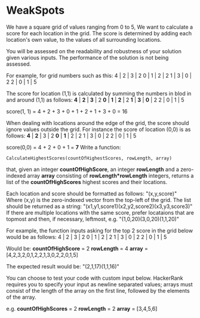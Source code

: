# WeakSpots

We have a square grid of values ranging from 0 to 5, We want to calculate a score for each location in the grid. The score is determined by adding each location's own value, to the values of all surrounding locations.

You will be assessed on the readability and robustness of your solution given various inputs. The performance of the solution is not being assessed.

For example, for grid numbers such as this:
4 | 2 | 3 | 2
0 | 1 | 2 | 2
1 | 3 | 0 | 2
2 | 0 | 1 | 5

The score for location (1,1) is calculated by summing the numbers in blod in and around (1,1) as follows:
**4** | **2** | **3** | 2
**0** | **1** | **2** | 2
**1** | **3** | **0** | 2
2 | 0 | 1 | 5

score(1, 1) = 4 + 2 + 3 + 0 + 1 + 2 + 1 + 3 + 0 = 16

When dealing with locations around the edge of the grid, the score should ignore values outside the grid. For instance the score of location (0,0) is as follows:
**4** | **2** | 3 | 2
**0** | **1** | 2 | 2
1 | 3 | 0 | 2
2 | 0 | 1 | 5

score(0,0) = 4 + 2 + 0 + 1 = **7**
Write a function:

```CalculateHighestScores(countOfHighestScores, rowLength, array)```

that, given an integer **countOfHighScore**, an integer **rowLength** and a zero-indexed array **array** consisting of **rowLength*rowLength** integers, returns a list of the **countOfHighScores** highest scores and their locations.

Each location and score should be formatted as follows:
"(x,y,score)"
Where (x,y) is the zero-indexed vector from the top-left of the grid.
The list should be returned as a string:
"(x1,y1,score1)(x2,y2,score2)(x3,y3,score3)"
If there are multiple locations with the same score, prefer locataions that are topmost and then, if necessary, leftmost, e.g. "(1,0,20)(3,0,20)(1,1,20)"

For example, the function inputs asking for the top 2 score in the grid below would be as follows:
4 | 2 | 3 | 2
0 | 1 | 2 | 2
1 | 3 | 0 | 2
2 | 0 | 1 | 5

Would be:
**countOfHighScore** = 2
**rowLength** = 4
**array** = [4,2,3,2,0,1,2,2,1,3,0,2,2,0,1,5]

The expected result would be:
"(2,1,17)(1,1,16)"

You can choose to test your code with custom input below. HackerRank requires you to specify your input as newline separated values; arrays must consist of the length of the array on the first line, followed by the elements of the array.

e.g.
**countOfHighScores** = 2
**rowLength** = 2
**array** = [3,4,5,6]